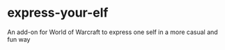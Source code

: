 # express-your-elf
An add-on for World of Warcraft to express one self in a more casual and fun way
